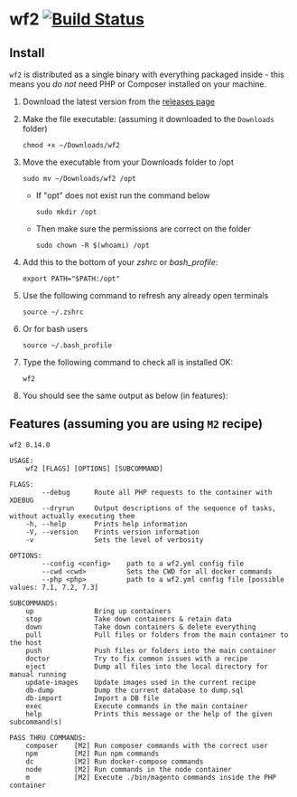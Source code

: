 # wf2 [![Build Status](https://travis-ci.org/WeareJH/wf2.svg?branch=master)](https://travis-ci.org/WeareJH/wf2)


## Install
`wf2` is distributed as a single binary with everything packaged inside -
this means you *do not* need PHP or Composer installed on your machine.

1. Download the latest version from the [releases page](https://github.com/WeareJH/wf2/releases)
2. Make the file executable: (assuming it downloaded to the `Downloads` folder)

    `chmod +x ~/Downloads/wf2`
    
3. Move the executable from your Downloads folder to /opt

    `sudo mv ~/Downloads/wf2 /opt`
    
    - If "opt" does not exist run the command below

        `sudo mkdir /opt`
    
    - Then make sure the permissions are correct on the folder
    
        `sudo chown -R $(whoami) /opt`

5. Add this to the bottom of your *zshrc* or *bash_profile*:

    `export PATH="$PATH:/opt"`

6. Use the following command to refresh any already open terminals

    `source ~/.zshrc`

7. Or for bash users

    `source ~/.bash_profile`

8. Type the following command to check all is installed OK:

    `wf2`

9. You should see the same output as below (in features):



## Features (assuming you are using `M2` recipe)

```
wf2 0.14.0

USAGE:
    wf2 [FLAGS] [OPTIONS] [SUBCOMMAND]

FLAGS:
        --debug      Route all PHP requests to the container with XDEBUG
        --dryrun     Output descriptions of the sequence of tasks, without actually executing them
    -h, --help       Prints help information
    -V, --version    Prints version information
    -v               Sets the level of verbosity

OPTIONS:
        --config <config>    path to a wf2.yml config file
        --cwd <cwd>          Sets the CWD for all docker commands
        --php <php>          path to a wf2.yml config file [possible values: 7.1, 7.2, 7.3]

SUBCOMMANDS:
    up               Bring up containers
    stop             Take down containers & retain data
    down             Take down containers & delete everything
    pull             Pull files or folders from the main container to the host
    push             Push files or folders into the main container
    doctor           Try to fix common issues with a recipe
    eject            Dump all files into the local directory for manual running
    update-images    Update images used in the current recipe
    db-dump          Dump the current database to dump.sql
    db-import        Import a DB file
    exec             Execute commands in the main container
    help             Prints this message or the help of the given subcommand(s)

PASS THRU COMMANDS:
    composer    [M2] Run composer commands with the correct user
    npm         [M2] Run npm commands
    dc          [M2] Run docker-compose commands
    node        [M2] Run commands in the node container
    m           [M2] Execute ./bin/magento commands inside the PHP container
```
